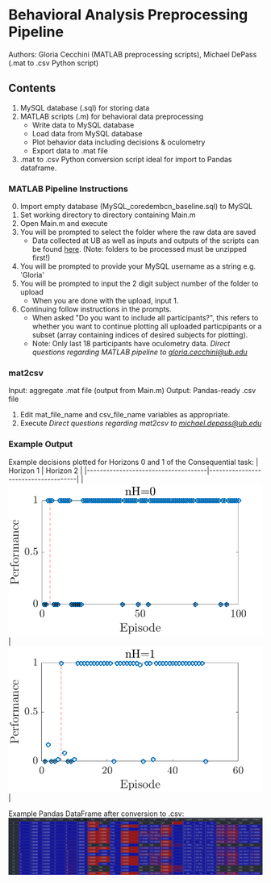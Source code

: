# Behavioral Analysis Preprocessing Pipeline
Authors: Gloria Cecchini (MATLAB preprocessing scripts), Michael DePass (.mat to .csv Python script)
## Contents
1. MySQL database (.sql) for storing data 
2. MATLAB scripts (.m) for behavioral data preprocessing
    - Write data to MySQL database 
    - Load data from MySQL database
    - Plot behavior data including decisions & oculometry
    - Export data to .mat file 
3. .mat to .csv Python conversion script ideal for import to Pandas dataframe.

### MATLAB Pipeline Instructions
0. Import empty database (MySQL_coredembcn_baseline.sql) to MySQL 
1. Set working directory to directory containing Main.m
2. Open Main.m and execute
3. You will be prompted to select the folder where the raw data are saved
    - Data collected at UB as well as inputs and outputs of the scripts can be found [here](https://drive.google.com/drive/folders/1I9lFkNSw71a0NRWHtM_x7pKMZz-m4sxR?usp=sharing). (Note: folders to be processed must be unzipped first!)
4. You will be prompted to provide your MySQL username as a string e.g. 'Gloria'
5. You will be prompted to input the 2 digit subject number of the folder to upload
   - When you are done with the upload, input 1.
6. Continuing follow instructions in the prompts.
   - When asked "Do you want to include all participants?", this refers to whether you want to continue plotting all uploaded particpipants or a subset (array containing indices of desired subjects for plotting). 
   - Note: Only last 18 participants have oculometry data. 
*Direct questions regarding MATLAB pipeline to gloria.cecchini@ub.edu*

### mat2csv
Input: aggregate .mat file (output from Main.m)
Output: Pandas-ready .csv file
1. Edit mat_file_name and csv_file_name variables as appropriate. 
2. Execute
*Direct questions regarding mat2csv to michael.depass@ub.edu*

### Example Output
Example decisions plotted for Horizons 0 and 1 of the Consequential task:
| Horizon 1                           |                           Horizon 2 |
|-------------------------------------|-------------------------------------|
|![](./img/sample_behavior_data_h0.png)   |![](./img/sample_behavior_data_h1.png)   |


Example Pandas DataFrame after conversion to .csv:
![](./img/dataframe.png)
